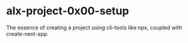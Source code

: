# alx-project-0x00-setup
The essence of creating a project using cli-tools like npx, coupled with create-next-app.
